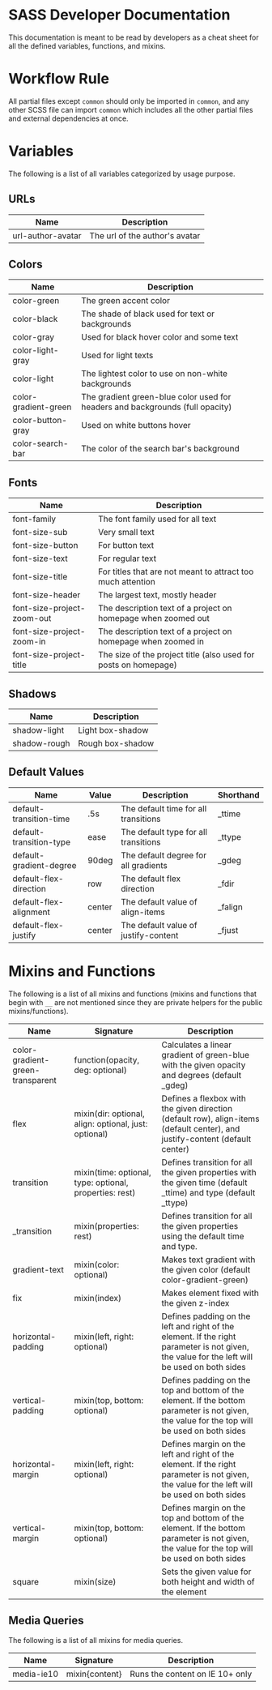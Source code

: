 # SASS Developer Documentation

This documentation is meant to be read by developers as a cheat sheet for all the defined variables, functions, and mixins.

# Workflow Rule

All partial files except `common` should only be imported in `common`, and any other SCSS file can import `common` which includes all the other partial files and external dependencies at once.

# Variables

The following is a list of all variables categorized by usage purpose.

## URLs

| Name | Description |
|------|-------------|
| url-author-avatar | The url of the author's avatar |

## Colors

| Name | Description |
|------|-------------|
| color-green | The green accent color |
| color-black | The shade of black used for text or backgrounds |
| color-gray | Used for black hover color and some text |
| color-light-gray | Used for light texts |
| color-light | The lightest color to use on non-white backgrounds |
| color-gradient-green | The gradient green-blue color used for headers and backgrounds (full opacity) |
| color-button-gray | Used on white buttons hover |
| color-search-bar | The color of the search bar's background |

## Fonts

| Name | Description |
|------|-------------|
| font-family | The font family used for all text |
| font-size-sub | Very small text |
| font-size-button | For button text |
| font-size-text | For regular text |
| font-size-title | For titles that are not meant to attract too much attention |
| font-size-header | The largest text, mostly header |
| font-size-project-zoom-out | The description text of a project on homepage when zoomed out |
| font-size-project-zoom-in | The description text of a project on homepage when zoomed in |
| font-size-project-title | The size of the project title (also used for posts on homepage) |

## Shadows

| Name | Description |
|------|-------------|
| shadow-light | Light box-shadow |
| shadow-rough | Rough box-shadow |

## Default Values

| Name | Value | Description | Shorthand |
|------|-------|-------------|-----------|
| default-transition-time | .5s | The default time for all transitions | _ttime |
| default-transition-type | ease | The default type for all transitions | _ttype |
| default-gradient-degree | 90deg | The default degree for all gradients | _gdeg |
| default-flex-direction | row | The default flex direction | _fdir |
| default-flex-alignment | center | The default value of align-items | _falign |
| default-flex-justify | center | The default value of justify-content | _fjust |

# Mixins and Functions

The following is a list of all mixins and functions (mixins and functions that begin with `__` are not mentioned since they are private helpers for the public mixins/functions).

| Name | Signature | Description |
|------|-----------|-------------|
| color-gradient-green-transparent | function(opacity, deg: optional) | Calculates a linear gradient of green-blue with the given opacity and degrees (default _gdeg) |
| flex | mixin(dir: optional, align: optional, just: optional) | Defines a flexbox with the given direction (default row), align-items (default center), and justify-content (default center) |
| transition | mixin(time: optional, type: optional, properties: rest) | Defines transition for all the given properties with the given time (default _ttime) and type (default _ttype) |
| _transition | mixin(properties: rest) | Defines transition for all the given properties using the default time and type. |
| gradient-text | mixin(color: optional) | Makes text gradient with the given color (default color-gradient-green) |
| fix | mixin(index) | Makes element fixed with the given z-index |
| horizontal-padding | mixin(left, right: optional) | Defines padding on the left and right of the element. If the right parameter is not given, the value for the left will be used on both sides |
| vertical-padding | mixin(top, bottom: optional) | Defines padding on the top and bottom of the element. If the bottom parameter is not given, the value for the top will be used on both sides |
| horizontal-margin | mixin(left, right: optional) | Defines margin on the left and right of the element. If the right parameter is not given, the value for the left will be used on both sides |
| vertical-margin | mixin(top, bottom: optional) | Defines margin on the top and bottom of the element. If the bottom parameter is not given, the value for the top will be used on both sides |
| square | mixin(size) | Sets the given value for both height and width of the element |

## Media Queries

The following is a list of all mixins for media queries.

| Name | Signature | Description |
|------|-----------|-------------|
| media-ie10 | mixin{content} | Runs the content on IE 10+ only |
